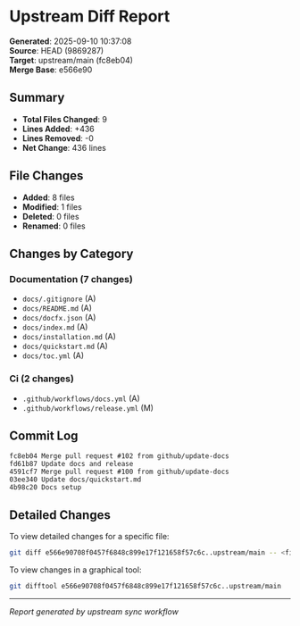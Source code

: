 # Upstream Diff Report

**Generated**: 2025-09-10 10:37:08  
**Source**: HEAD (9869287)  
**Target**: upstream/main (fc8eb04)  
**Merge Base**: e566e90

## Summary

- **Total Files Changed**: 9
- **Lines Added**: +436
- **Lines Removed**: -0
- **Net Change**: 436 lines

## File Changes

- **Added**: 8 files
- **Modified**: 1 files
- **Deleted**: 0 files
- **Renamed**: 0 files

## Changes by Category

### Documentation (7 changes)

- `docs/.gitignore` (A)
- `docs/README.md` (A)
- `docs/docfx.json` (A)
- `docs/index.md` (A)
- `docs/installation.md` (A)
- `docs/quickstart.md` (A)
- `docs/toc.yml` (A)

### Ci (2 changes)

- `.github/workflows/docs.yml` (A)
- `.github/workflows/release.yml` (M)


## Commit Log

```
fc8eb04 Merge pull request #102 from github/update-docs
fd61b87 Update docs and release
4591cf7 Merge pull request #100 from github/update-docs
03ee340 Update docs/quickstart.md
4b98c20 Docs setup
```

## Detailed Changes

To view detailed changes for a specific file:
```bash
git diff e566e90708f0457f6848c899e17f121658f57c6c..upstream/main -- <filename>
```

To view changes in a graphical tool:
```bash
git difftool e566e90708f0457f6848c899e17f121658f57c6c..upstream/main
```

---
*Report generated by upstream sync workflow*
